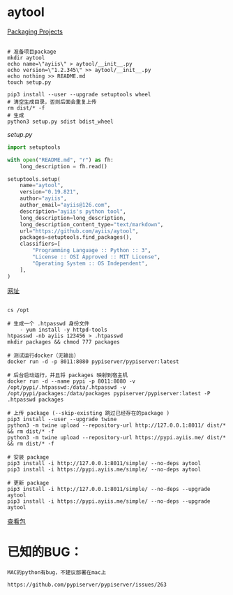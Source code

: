 # aytool

[Packaging Projects](https://packaging.python.org/tutorials/packaging-projects/)

```shell

# 准备项目package
mkdir aytool
echo name=\"ayiis\" > aytool/__init__.py
echo version=\"1.2.345\" >> aytool/__init__.py
echo nothing >> README.md
touch setup.py

pip3 install --user --upgrade setuptools wheel
# 清空生成目录，否则后面会重复上传
rm dist/* -f
# 生成
python3 setup.py sdist bdist_wheel

```

*setup.py*

```python
import setuptools

with open("README.md", "r") as fh:
    long_description = fh.read()

setuptools.setup(
    name="aytool",
    version="0.19.821",
    author="ayiis",
    author_email="ayiis@126.com",
    description="ayiis's python tool",
    long_description=long_description,
    long_description_content_type="text/markdown",
    url="https://github.com/ayiis/aytool",
    packages=setuptools.find_packages(),
    classifiers=[
        "Programming Language :: Python :: 3",
        "License :: OSI Approved :: MIT License",
        "Operating System :: OS Independent",
    ],
)
```

[网址](http://127.0.0.1:8011/)

```shell

cs /opt

# 生成一个 .htpasswd 身份文件
    - yum install -y httpd-tools
htpasswd -nb ayiis 123456 > .htpasswd
mkdir packages && chmod 777 packages

# 测试运行docker（无输出）
docker run -d -p 8011:8080 pypiserver/pypiserver:latest

# 后台启动运行，并且将 packages 映射到宿主机
docker run -d --name pypi -p 8011:8080 -v /opt/pypi/.htpasswd:/data/.htpasswd -v /opt/pypi/packages:/data/packages pypiserver/pypiserver:latest -P .htpasswd packages

# 上传 package (--skip-existing 跳过已经存在的package )
pip3 install --user --upgrade twine
python3 -m twine upload --repository-url http://127.0.0.1:8011/ dist/* && rm dist/* -f
python3 -m twine upload --repository-url https://pypi.ayiis.me/ dist/* && rm dist/* -f

# 安装 package
pip3 install -i http://127.0.0.1:8011/simple/ --no-deps aytool
pip3 install -i https://pypi.ayiis.me/simple/ --no-deps aytool

# 更新 package
pip3 install -i http://127.0.0.1:8011/simple/ --no-deps --upgrade aytool
pip3 install -i https://pypi.ayiis.me/simple/ --no-deps --upgrade aytool

```

[查看包](http://127.0.0.1:8011/simple/aytool/)


# 已知的BUG：
    
    MAC的python有bug，不建议部署在mac上

    https://github.com/pypiserver/pypiserver/issues/263
